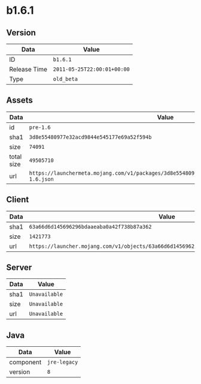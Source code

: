 # b1.6.1

## Version

|**Data**        | **Value**                 |
|----------------|-------------------------|
| ID   | ```b1.6.1```   |
| Release Time   | ```2011-05-25T22:00:01+00:00```   |
| Type   | ```old_beta```   |

## Assets

|**Data**        | **Value**                 |
|----------------|-------------------------|
| id   | ```pre-1.6```   |
| sha1   | ```3d8e55480977e32acd9844e545177e69a52f594b```   |
| size   | ```74091```   |
| total size  | ```49505710```  |
| url       | ```https://launchermeta.mojang.com/v1/packages/3d8e55480977e32acd9844e545177e69a52f594b/pre-1.6.json``` |

## Client

|**Data**        | **Value**                 |
|----------------|-------------------------|
| sha1   | ```63a66d6d145696296bdaaeaba0a42f738b87a362```   |
| size   | ```1421773```   |
| url       | ```https://launcher.mojang.com/v1/objects/63a66d6d145696296bdaaeaba0a42f738b87a362/client.jar``` |

## Server

|**Data**        | **Value**                 |
|----------------|-------------------------|
| sha1   | ```Unavailable```   |
| size   | ```Unavailable```   |
| url       | ```Unavailable``` |

## Java

|**Data**        | **Value**                 |
|----------------|-------------------------|
| component   | ```jre-legacy```   |
| version   | ```8```   |